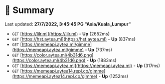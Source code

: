 # 📖 Summary
Last updated: **27/7/2022, 3:45:45 PG "Asia/Kuala_Lumpur"**

- `GET` [https://lilr.ml](https://lilr.ml) - **Up** (2652ms)
- `GET` [https://hst.aytea.ml](https://hst.aytea.ml) - **Up** (837ms)
- `GET` [https://memeapi.aytea.ml/gimme](https://memeapi.aytea.ml/gimme) - **Up** (737ms)
- `GET` [https://color.aytea.ml/4b31d6.png](https://color.aytea.ml/4b31d6.png) - **Up** (1883ms)
- `GET` [https://memeapi.aytea.ml](https://memeapi.aytea.ml) - **Up** (317ms)
- `GET` [https://memeapi.aytea14.repl.co/gimme](https://memeapi.aytea14.repl.co/gimme) - **Up** (1252ms)
